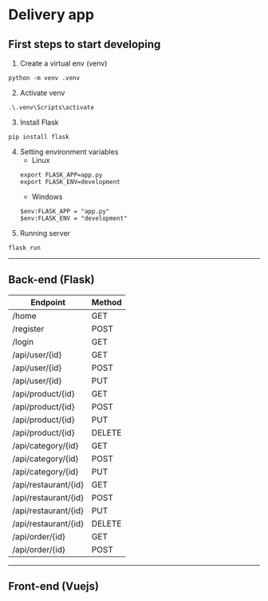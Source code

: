 # Delivery app

## First steps to start developing

1. Create a virtual env (venv)
```
python -m venv .venv
```
2. Activate venv
```
.\.venv\Scripts\activate
```
3. Install Flask
```
pip install flask
```
4. Setting environment variables
    - Linux
    ```
    export FLASK_APP=app.py
    export FLASK_ENV=development
    ```
    - Windows
    ```
    $env:FLASK_APP = "app.py"
    $env:FLASK_ENV = "development"
    ```
5. Running server
```
flask run
```

---

## Back-end (Flask)
|Endpoint|Method|
|---|---|
|/home|GET|
|/register|POST|
|/login|GET|
|/api/user/{id}|GET|
|/api/user/{id}|POST|
|/api/user/{id}|PUT|
|/api/product/{id}|GET|
|/api/product/{id}|POST|
|/api/product/{id}|PUT|
|/api/product/{id}|DELETE|
|/api/category/{id}|GET|
|/api/category/{id}|POST|
|/api/category/{id}|PUT|
|/api/restaurant/{id}|GET|
|/api/restaurant/{id}|POST|
|/api/restaurant/{id}|PUT|
|/api/restaurant/{id}|DELETE|
|/api/order/{id}|GET|
|/api/order/{id}|POST|

---

## Front-end (Vuejs)
